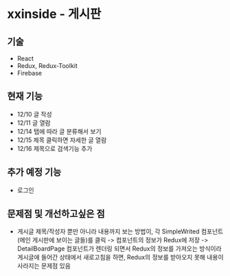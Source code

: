 
xxinside - 게시판
===============

## 기술
 - React
 - Redux, Redux-Toolkit
 - Firebase


 ## 현재 기능
 - 12/10 글 작성
 - 12/11 글 열람
 - 12/14 탭에 따라 글 분류해서 보기
 - 12/15 제목 클릭하면 자세한 글 열람
 - 12/16 제목으로 검색기능 추가


 ## 추가 예정 기능
 - 로그인

 ## 문제점 및 개선하고싶은 점
 - 게시글 제목/작성자 뿐만 아니라 내용까지 보는 방법이, 각 SimpleWrited 컴포넌트(메인 게시판에 보이는 글들)를 클릭 -> 컴포넌트의 정보가 Redux에 저장 -> DetailBoardPage 컴포넌트가 렌더링 되면서 Redux의 정보를 가져오는 방식이라
 게시글에 들어간 상태에서 새로고침을 하면, Redux의 정보를 받아오지 못해 내용이 사라지는 문제점 있음

 